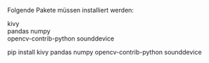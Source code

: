 Folgende Pakete müssen installiert werden: 

kivy	
pandas
numpy	
opencv-contrib-python
sounddevice


pip install kivy pandas numpy opencv-contrib-python sounddevice
